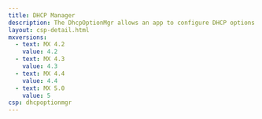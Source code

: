 ```yaml
---
title: DHCP Manager
description: The DhcpOptionMgr allows an app to configure DHCP options.
layout: csp-detail.html
mxversions:
  - text: MX 4.2
    value: 4.2
  - text: MX 4.3
    value: 4.3
  - text: MX 4.4
    value: 4.4
  - text: MX 5.0
    value: 5
csp: dhcpoptionmgr
---
```





